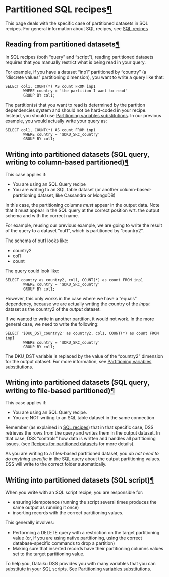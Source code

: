 Partitioned SQL recipes[¶](#partitioned-sql-recipes "Permalink to this heading")
================================================================================


This page deals with the specific case of partitioned datasets in SQL recipes. For general information about SQL recipes, see [SQL recipes](../code_recipes/sql.html)



Reading from partitioned datasets[¶](#reading-from-partitioned-datasets "Permalink to this heading")
----------------------------------------------------------------------------------------------------


In SQL recipes (both “query” and “script”), reading partitioned datasets requires that you manually restrict what is being read in your query.


For example, if you have a dataset “inp1” partitioned by “country” (a “discrete values” partitioning dimension), you want to write a query like that:



```
SELECT col1, COUNT(*) AS count FROM inp1
        WHERE country = 'the partition I want to read'
        GROUP BY col1;

```


The partition(s) that you want to read is determined by the partition dependencies system and should not be hard\-coded in your recipe. Instead, you should use [Partitioning variables substitutions](variables.html). In our previous example, you would actually write your query as:



```
SELECT col1, COUNT(*) AS count FROM inp1
        WHERE country = '$DKU_SRC_country'
        GROUP BY col1;

```




Writing into partitioned datasets (SQL query, writing to column\-based partitioned)[¶](#writing-into-partitioned-datasets-sql-query-writing-to-column-based-partitioned "Permalink to this heading")
----------------------------------------------------------------------------------------------------------------------------------------------------------------------------------------------------


This case applies if:


* You are using an SQL Query recipe
* You are writing to an SQL table dataset (or another column\-based\-partitioning dataset, like Cassandra or MongoDB)


In this case, the partitioning columns *must* appear in the output data.
Note that it must appear in the SQL query at the correct position wrt. the output schema and with the correct name.


For example, reusing our previous example, we are going to write the result of the query to a dataset “out1”,
which is partitioned by “country2”.


The schema of out1 looks like:


* country2
* col1
* count


The query could look like:



```
SELECT country as country2, col1, COUNT(*) as count FROM inp1
        WHERE country = '$DKU_SRC_country'
        GROUP BY col1;

```


However, this only works in the case where we have a “equals” dependency, because we are actually writing the country of the *input* dataset as the country2 of the *output* dataset.


If we wanted to write in another partition, it would not work. In the more general case, we need to write the following:



```
SELECT '$DKU_DST_country2' as country2, col1, COUNT(*) as count FROM inp1
        WHERE country = '$DKU_SRC_country'
        GROUP BY col1;

```


The DKU\_DST variable is replaced by the value of the “country2” dimension for the output dataset. For more information, see [Partitioning variables substitutions](variables.html).




Writing into partitioned datasets (SQL query, writing to file\-based partitioned)[¶](#writing-into-partitioned-datasets-sql-query-writing-to-file-based-partitioned "Permalink to this heading")
------------------------------------------------------------------------------------------------------------------------------------------------------------------------------------------------


This case applies if:


* You are using an SQL Query recipe.
* You are NOT writing to an SQL table dataset in the same connection


Remember (as explained in [SQL recipes](../code_recipes/sql.html)) that in that specific case, DSS retrieves the rows from the query and writes them in the output dataset. In that case, DSS “controls” how data is written and handles all partitioning issues. (see [Recipes for partitioned datasets](recipes.html) for more details).


As you are writing to a files\-based partitioned dataset, you *do not need to do anything specific* in the SQL query about the output partitioning values. DSS will write to the correct folder automatically.




Writing into partitioned datasets (SQL script)[¶](#writing-into-partitioned-datasets-sql-script "Permalink to this heading")
----------------------------------------------------------------------------------------------------------------------------


When you write with an SQL script recipe, you are responsible for:


* ensuring idempotence (running the script several times produces the same output as running it once)
* inserting records with the correct partitioning values.


This generally involves:


* Performing a DELETE query with a restriction on the target partitioning value (or, if you are using native partitioning, using the correct database\-specific commands to drop a partition)
* Making sure that inserted records have their partitioning columns values set to the target partitioning value.


To help you, Dataiku DSS provides you with many variables that you can substitute in your SQL scripts. See [Partitioning variables substitutions](variables.html).